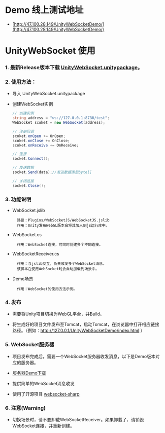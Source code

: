
# Demo 线上测试地址
- [http://47.100.28.149/UnityWebSocketDemo/](http://47.100.28.149/UnityWebSocketDemo/)

# UnityWebSocket 使用

### 1. 最新Release版本下载 [UnityWebSocket.unitypackage](https://github.com/y85171642/UnityWebSocket/blob/master/Release/UnityWebSocket.unitypackage?raw=true)。

### 2. 使用方法：
- 导入 UnityWebSocket.unitypackage

- 创建WebSocket实例

  ```csharp
  // 创建实例
  string address = "ws://127.0.0.1:8730/test";
  WebSocket scoket = new WebSocket(address);

  // 注册回调
  scoket.onOpen += OnOpen;
  scoket.onClose += OnClose;
  scoket.onReceive += OnReceive;

  // 连接
  socket.Connect();

  // 发送数据
  socket.Send(data);//发送数据类型byte[]

  // 关闭连接
  socket.Close();
  ```

### 3. 功能说明
- WebSocket.jslib

        路径：Plugins/WebSocketJS/WebSocketJS.jslib
        作用：Unity发布WebGL版本会将其加入到js运行库中。

- WebSocket.cs

        作用：WebSocket连接，可同时创建多个不同连接。

- WebSocketReceiver.cs

        作用：与jslib交互，负责收发多个WebSocket消息。
        该脚本在使用WebSocket时会自动加载到场景中。

- Demo场景

        作用：WebSocket的使用方法示例。


### 4. 发布
- 需要将Unity项目切换为WebGL平台，并Build。

- 将生成好的项目文件发布至Tomcat，启动Tomcat，在浏览器中打开相应链接路径。（例如：http://127.0.0.1/UnityWebSocketDemo/index.html ）

### 5. WebSocket服务器
- 项目发布完成后，需要一个WebSocket服务器收发消息，以下是Demo版本对应的服务器。

- [服务器Demo下载](https://github.com/y85171642/UnityWebSocket/blob/master/Release/TestWebSocketServer.exe?raw=true)

- 提供简单的WebSocket消息收发

- 使用了开源项目 [websocket-sharp](https://github.com/sta/websocket-sharp)

### 6. 注意(Warning)
- 切换场景时，请不要卸载WebSocketReceiver。如果卸载了，请销毁WebSocket连接，并重新创建。
